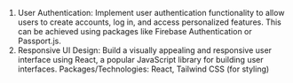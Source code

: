 1. User Authentication: Implement user authentication functionality to allow users to create accounts, log in, and access personalized features. This can be achieved using packages like Firebase Authentication or Passport.js.
2. Responsive UI Design: Build a visually appealing and responsive user interface using React, a popular JavaScript library for building user interfaces.
Packages/Technologies: React, Tailwind CSS (for styling)
